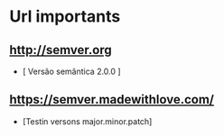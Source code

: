 # Url importants

## http://semver.org
 - [ Versão semântica 2.0.0 ]

## https://semver.madewithlove.com/
 - [Testin versons major.minor.patch]